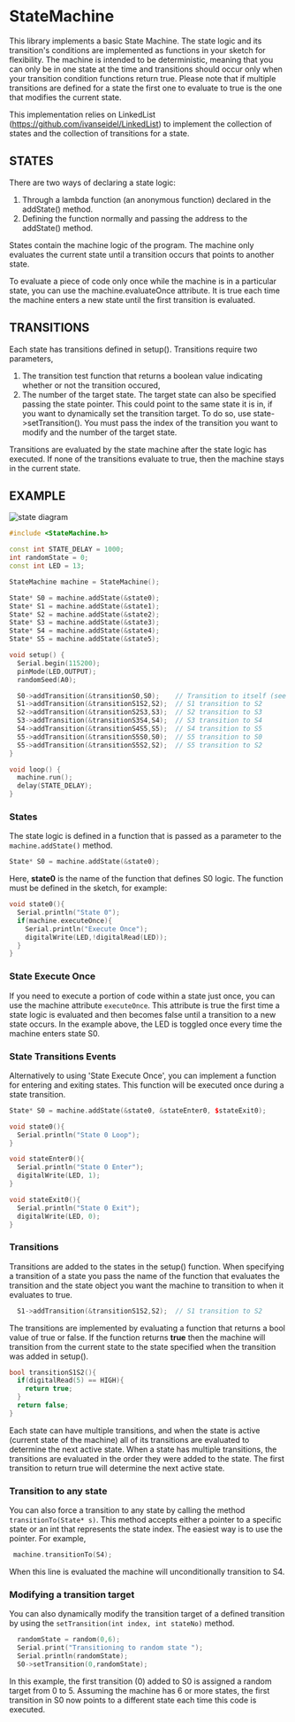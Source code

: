# StateMachine
This library implements a basic State Machine. The state logic and its transition's conditions are implemented as functions in your sketch for flexibility. The machine is intended to be deterministic, meaning that you can only be in one state at the time and transitions should occur only when your transition condition functions return true. Please note that if multiple transitions are defined for a state the first one to evaluate to true is the one that modifies the current state.

This implementation relies on LinkedList (https://github.com/ivanseidel/LinkedList) to implement the collection of states and the collection of transitions for a state.

## STATES
There are two ways of declaring a state logic:
1. Through a lambda function (an anonymous function) declared in the addState() method.
2. Defining the function normally and passing the address to the addState() method.
 
States contain the machine logic of the program. The machine only evaluates the current state until a transition occurs that points to another state.

To evaluate a piece of code only once while the machine is in a particular state, you can use the machine.evaluateOnce attribute. It is true each time the machine enters a new state until the first transition is evaluated.

## TRANSITIONS
Each state has transitions defined in setup(). Transitions require two parameters, 
1. The transition test function that returns a boolean value indicating whether or not the transition occured, 
2. The number of the target state. The target state can also be specified passing the state pointer. This could point to the same state it is in, if you want to dynamically set the transition target. To do so, use state->setTransition(). You must pass the index of the transition you want to modify and the number of the target state.

Transitions are evaluated by the state machine after the state logic has executed. If none of the transitions evaluate to true, then the machine stays in the current state. 

## EXAMPLE

![state diagram](STATEMACHINE.png)

```c++
#include <StateMachine.h>

const int STATE_DELAY = 1000;
int randomState = 0;
const int LED = 13;

StateMachine machine = StateMachine();

State* S0 = machine.addState(&state0); 
State* S1 = machine.addState(&state1);
State* S2 = machine.addState(&state2);
State* S3 = machine.addState(&state3);
State* S4 = machine.addState(&state4);
State* S5 = machine.addState(&state5);

void setup() {
  Serial.begin(115200);
  pinMode(LED,OUTPUT);
  randomSeed(A0);

  S0->addTransition(&transitionS0,S0);    // Transition to itself (see transition logic for details)
  S1->addTransition(&transitionS1S2,S2);  // S1 transition to S2
  S2->addTransition(&transitionS2S3,S3);  // S2 transition to S3
  S3->addTransition(&transitionS3S4,S4);  // S3 transition to S4
  S4->addTransition(&transitionS4S5,S5);  // S4 transition to S5
  S5->addTransition(&transitionS5S0,S0);  // S5 transition to S0
  S5->addTransition(&transitionS5S2,S2);  // S5 transition to S2
}

void loop() {
  machine.run();
  delay(STATE_DELAY);
}
```

### States

The state logic is defined in a function that is passed as a parameter to the ``` machine.addState() ``` method.

```c++
State* S0 = machine.addState(&state0); 
```
Here, **state0** is the name of the function that defines S0 logic. The function must be defined in the sketch, for example:

```c++
void state0(){
  Serial.println("State 0");
  if(machine.executeOnce){
    Serial.println("Execute Once");
    digitalWrite(LED,!digitalRead(LED));
  }
}
```
### State Execute Once

If you need to execute a portion of code within a state just once, you can use the machine attribute ```executeOnce```. This attribute is true the first time a state logic is evaluated and then becomes false until a transition to a new state occurs. In the example above, the LED is toggled once every time the machine enters state S0.  

### State Transitions Events

Alternatively to using 'State Execute Once', you can implement a function for entering and exiting states.
This function will be executed once during a state transition.

```c++
State* S0 = machine.addState(&state0, &stateEnter0, $stateExit0);

void state0(){
  Serial.println("State 0 Loop");
}

void stateEnter0(){
  Serial.println("State 0 Enter");
  digitalWrite(LED, 1);
}

void stateExit0(){
  Serial.println("State 0 Exit");
  digitalWrite(LED, 0);
}
```

### Transitions

Transitions are added to the states in the setup() function. When specifying a transition of a state you pass the name of the function that evaluates the transition and the state object you want the machine to transition to when it evaluates to true.

```c++
  S1->addTransition(&transitionS1S2,S2);  // S1 transition to S2
```

The transitions are implemented by evaluating a function that returns a bool value of true or false. If the function returns **true** then the machine will transition from the current state to the state specified when the transition was added in setup().

```c++
bool transitionS1S2(){
  if(digitalRead(5) == HIGH){
    return true;
  }
  return false;
}
```

Each state can have multiple transitions, and when the state is active (current state of the machine) all of its transitions are evaluated to determine the next active state. When a state has multiple transitions, the transitions are evaluated in the order they were added to the state. The first transition to return true will determine the next active state.

### Transition to any state

You can also force a transition to any state by calling the method ```transitionTo(State* s)```. This method accepts either a pointer to a specific state or an int that represents the state index. The easiest way is to use the pointer. For example,

```c++
 machine.transitionTo(S4);
```

When this line is evaluated the machine will unconditionally transition to S4.

### Modifying a transition target

You can also dynamically modify the transition target of a defined transition by using the ```setTransition(int index, int stateNo)``` method.

```c++
  randomState = random(0,6);
  Serial.print("Transitioning to random state ");
  Serial.println(randomState);
  S0->setTransition(0,randomState);
```

In this example, the first transition (0) added to S0 is assigned a random target from 0 to 5. Assuming the machine has 6 or more states, the first transition in S0 now points to a different state each time this code is executed.

